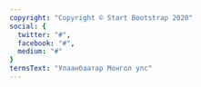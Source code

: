 ```yaml
---
copyright: "Copyright © Start Bootstrap 2020"
social: {
  twitter: "#",
  facebook: "#",
  medium: "#"
}
termsText: "Улаанбаатар Монгол улс"
---
```

